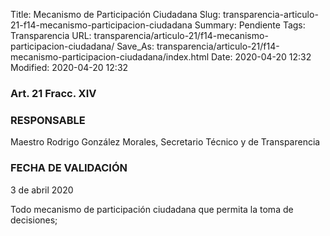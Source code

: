 Title: Mecanismo de Participación Ciudadana
Slug: transparencia-articulo-21-f14-mecanismo-participacion-ciudadana
Summary: Pendiente
Tags: Transparencia
URL: transparencia/articulo-21/f14-mecanismo-participacion-ciudadana/
Save_As: transparencia/articulo-21/f14-mecanismo-participacion-ciudadana/index.html
Date: 2020-04-20 12:32
Modified: 2020-04-20 12:32



### Art. 21 Fracc. XIV

### RESPONSABLE

Maestro Rodrigo González Morales, Secretario Técnico y de Transparencia

### FECHA DE VALIDACIÓN

3 de abril 2020

Todo mecanismo de participación ciudadana que permita la toma de decisiones;

